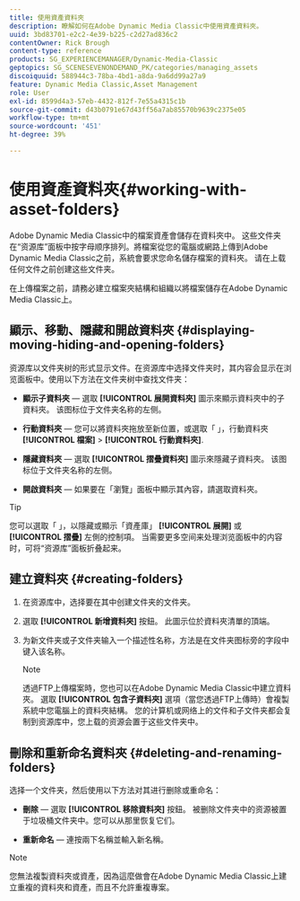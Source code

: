 ```yaml
---
title: 使用資產資料夾
description: 瞭解如何在Adobe Dynamic Media Classic中使用資產資料夾。
uuid: 3bd83701-e2c2-4e39-b225-c2d27ad836c2
contentOwner: Rick Brough
content-type: reference
products: SG_EXPERIENCEMANAGER/Dynamic-Media-Classic
geptopics: SG_SCENESEVENONDEMAND_PK/categories/managing_assets
discoiquuid: 588944c3-78ba-4bd1-a8da-9a6dd99a27a9
feature: Dynamic Media Classic,Asset Management
role: User
exl-id: 8599d4a3-57eb-4432-812f-7e55a4315c1b
source-git-commit: d43b0791e67d43ff56a7ab85570b9639c2375e05
workflow-type: tm+mt
source-wordcount: '451'
ht-degree: 39%

---
```


# 使用資產資料夾{#working-with-asset-folders}

Adobe Dynamic Media Classic中的檔案資產會儲存在資料夾中。 这些文件夹在“资源库”面板中按字母顺序排列。將檔案從您的電腦或網路上傳到Adobe Dynamic Media Classic之前，系統會要求您命名儲存檔案的資料夾。 请在上载任何文件之前创建这些文件夹。

在上傳檔案之前，請務必建立檔案夾結構和組織以將檔案儲存在Adobe Dynamic Media Classic上。

## 顯示、移動、隱藏和開啟資料夾 {#displaying-moving-hiding-and-opening-folders}

资源库以文件夹树的形式显示文件。在资源库中选择文件夹时，其内容会显示在浏览面板中。使用以下方法在文件夹树中查找文件夹：

* **顯示子資料夾**  — 選取 **[!UICONTROL 展開資料夾]** 圖示來顯示資料夾中的子資料夾。 该图标位于文件夹名称的左侧。

* **行動資料夾**  — 您可以將資料夾拖放至新位置，或選取「 」，行動資料夾 **[!UICONTROL 檔案]** > **[!UICONTROL 行動資料夾]**.

* **隱藏資料夾**  — 選取 **[!UICONTROL 摺疊資料夾]** 圖示來隱藏子資料夾。 该图标位于文件夹名称的左侧。

* **開啟資料夾**  — 如果要在「瀏覽」面板中顯示其內容，請選取資料夾。

>[!TIP]
>
>您可以選取「 」，以隱藏或顯示「資產庫」 **[!UICONTROL 展開]** 或 **[!UICONTROL 摺疊]** 左側的控制項。 当需要更多空间来处理浏览面板中的内容时，可将“资源库”面板折叠起来。

## 建立資料夾 {#creating-folders}

1. 在资源库中，选择要在其中创建文件夹的文件夹。
1. 選取 **[!UICONTROL 新增資料夾]** 按鈕。 此圖示位於資料夾清單的頂端。
1. 为新文件夹或子文件夹输入一个描述性名称，方法是在文件夹图标旁的字段中键入该名称。

   >[!NOTE]
   >
   >透過FTP上傳檔案時，您也可以在Adobe Dynamic Media Classic中建立資料夾。 選取 **[!UICONTROL 包含子資料夾]** 選項（當您透過FTP上傳時）會複製系統中您電腦上的資料夾結構。 您的计算机或网络上的文件和子文件夹都会复制到资源库中，您上载的资源会置于这些文件夹中。

## 刪除和重新命名資料夾 {#deleting-and-renaming-folders}

选择一个文件夹，然后使用以下方法对其进行删除或重命名：

* **刪除**  — 選取 **[!UICONTROL 移除資料夾]** 按鈕。 被删除文件夹中的资源被置于垃圾桶文件夹中。您可以从那里恢复它们。

* **重新命名**  — 連按兩下名稱並輸入新名稱。

>[!NOTE]
>
>您無法複製資料夾或資產，因為這麼做會在Adobe Dynamic Media Classic上建立重複的資料夾和資產，而且不允許重複專案。
